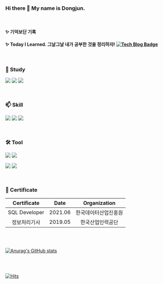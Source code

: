 ### Hi there 👋 My name is Dongjun. 

<br>

#### ✨ 기억보단 기록
#### ✨ Today I Learned. 그날그날 내가 공부한 것을 정리하자! [![Tech Blog Badge](http://img.shields.io/badge/-Blog-black?style=flat-square&logo=github&link=https://dongjun6343.github.io/)](https://dongjun6343.github.io/)


<br>

### 🌱 Study
<img src="https://img.shields.io/badge/-Spring-6DB33F?logo=Spring&logoColor="> <img src="https://img.shields.io/badge/-Kafka-231F20?logo=Apache Kafka&logoColor="> <img src="https://img.shields.io/badge/-JPA-59666C?logo=Hibernate&logoColor=white"> 

<br>

### 📫 Skill  
  <!-- 자바 -->
  <img src="https://img.shields.io/badge/-Java-007396?logo=java&logoColor="> <img src="https://img.shields.io/badge/-JSP-007396?logo=java&logoColor="> <img src="https://img.shields.io/badge/-Oracle-F80000?logo=oracle&logoColor=">

<br>

### 🛠️ Tool
  <!-- IDE -->
  <img src="https://img.shields.io/badge/-Eclipse-2C2255?logo=eclipseide&logoColor=">
  
  <!-- DB툴 -->
  <img src="https://img.shields.io/badge/-SQL Developer-F80000?logo=oracle&logoColor=">

  
  <!-- 버전관리 -->
  <img src="https://img.shields.io/badge/-Git-F05032?logo=Git&logoColor=white"> <img src="https://img.shields.io/badge/-SVC-FF3E00?logo=SVC&logoColor=white">

<br>

### 📖 Certificate

|Certificate|Date|Organization|
|:---:|:---:|:---:|
|SQL Developer|2021.06|한국데이터산업진흥원|
|정보처리기사|2019.05|한국산업인력공단|

<br>
<br>

[![Anurag's GitHub stats](https://github-readme-stats.vercel.app/api?username=dongjun6343&theme=buefy&show_icons=true)](https://github.com/dongjun6343/github-readme-stats)

<br>
<br>

[![Hits](https://hits.seeyoufarm.com/api/count/incr/badge.svgurl=https%3A%2F%2Fgithub.com%2Fdongjun6343&count_bg=%233DC7C8&title_bg=%23555555&icon=staffbase.svg&icon_color=%23E7E7E7&title=hits&edge_flat=false)](https://github.com/dongjun6343)



<!--
**dongjun6343/dongjun6343** is a ✨ _special_ ✨ repository because its `README.md` (this file) appears on your GitHub profile.

<img src="https://img.shields.io/badge/이름-색상코드?style=flat-square&logo=로고명&logoColor=로고색"/>

<img src="https://img.shields.io/badge/Firebase-FFCA28?style=flat-square&logo=firebase&logoColor=white"/>

공식 로고 색상과 정확한 로고 이름 모아보는 사이트
https://simpleicons.org/

Here are some ideas to get you started:

- 🔭 I’m currently working on ...
- 🌱 I’m currently learning ...
- 👯 I’m looking to collaborate on ...
- 🤔 I’m looking for help with ...
- 💬 Ask me about ...
- 📫 How to reach me: ...
- 😄 Pronouns: ...
- ⚡ Fun fact: ...
-->
